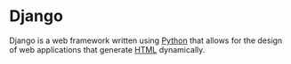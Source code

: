 # Django 

Django is a web framework written using [Python](/wiki/Python) that allows for the design of web applications that generate [HTML](/wiki/HTML) dynamically.



		